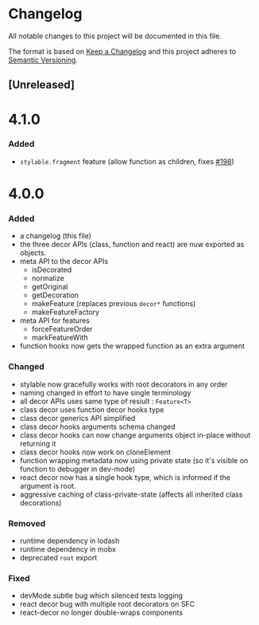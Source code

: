 # Changelog
All notable changes to this project will be documented in this file.

The format is based on [Keep a Changelog](http://keepachangelog.com/en/1.0.0/)
and this project adheres to [Semantic Versioning](http://semver.org/spec/v2.0.0.html).

## [Unreleased]


# 4.1.0

### Added
- `stylable.fragment` feature (allow function as children, fixes [#198](https://github.com/wix/wix-react-tools/issues/198))

# 4.0.0

### Added
- a changelog (this file)
- the three decor APIs (class, function and react) are nuw exported as objects.
- meta API to the decor APIs
   - isDecorated
   - normalize
   - getOriginal
   - getDecoration
   - makeFeature (replaces previous `decor*` functions)
   - makeFeatureFactory
- meta API for features
   - forceFeatureOrder
   - markFeatureWith
- function hooks now gets the wrapped function as an extra argument 

### Changed
- stylable now gracefully works with root decorators in any order
- naming changed in effort to have single terminology
- all decor APIs uses same type of resiult : `Feature<T>`
- class decor uses function decor hooks type
- class decor generics API simplified
- class decor hooks arguments schema changed
- class decor hooks can now change arguments object in-place without returning it
- class decor hooks now work on cloneElement
- function wrapping metadata now using private state (so it's visible on function to debugger in dev-mode)
- react decor now has a single hook type, which is informed if the argument is root.
- aggressive caching of class-private-state (affects all inherited class decorations)

### Removed
- runtime dependency in lodash
- runtime dependency in mobx
- deprecated `root` export

### Fixed
- devMode subtle bug which silenced tests logging
- react decor bug with multiple root decorators on SFC
- react-decor no longer double-wraps components
